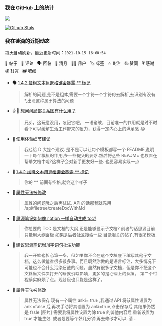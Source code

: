 ### 我在 GitHub 上的统计

<a title="Hits" target="_blank" href="https://github.com/Crowds21/Crowds21"><img src="https://hits.b3log.org/crowds21/crowds21.svg"></a>

[![Github Stats](https://github-readme-stats.vercel.app/api?username=crowds21&theme=tokyonight&show_icons=true)](https://github.com/crowds21)

<!--events start -->

### 我在链滴的近期动态

每天自动刷新，最近更新时间：`2021-10-15 16:00:54`

📝 帖子 &nbsp; 💬 评论 &nbsp; 🗣 回帖 &nbsp; 🌙 清月 &nbsp; 👨‍💻 用户 &nbsp; 🏷️ 标签 &nbsp; ⭐️ 关注 &nbsp; 👍 赞同 &nbsp; 💗 感谢 &nbsp; 💰 打赏 &nbsp; 🗃 收藏

* 🗣 [1.4.2 加粗文本用退格键会暴露 ** 标记](https://ld246.com/article/1634019627654/comment/1634087952911#comments)

  > 解析的问题,是不是粗体,需要一个字符一个字符的去解析,去识别有没有 *,出现这种属于算法的问题
* 👍💬 [想问问局部关系图有什么用？](https://ld246.com/article/1634030152634/comment/1634041506435#comments)

  > 兄弟，这玩意没用，忘记它吧。 一语道破，目前唯一的作用就是时不时看下可以缓解生活工作带来的压力，获得一定内心上的满足感 😂
* 💬 [使用体验细节建议](https://ld246.com/article/1634024771575/comment/1634044173351#comments)

  > 我也给 D 大提个建议. 是不是可以让每个模板都写一个 README,说明一下每个模板的作用,多一些提交的要求.然后将这些 README 也放置在帮助文档中呢?这样子会对新手更友好一些. 也更容易实现一点
* 💬 [1.4.2 加粗文本用退格键会暴露 ** 标记](https://ld246.com/article/1634019627654/comment/1634024673396#comments)

  > 你的 ** 前面有空格,就会这个样子
* 💬 [属性无法被修改](https://ld246.com/article/1633959938788/comment/1634004403179#comments)

  > 属性的问题我之后再试试. API 的话那我就先用 /api/filetree/createDocWithMd
* 💬 [思源笔记如何像 notion 一样自动生成 toc?](https://ld246.com/article/1633865732798/comment/1633998727747#comments)

  > 你想要的 TOC 是文档的大纲,还是能够显示子文档? 前者的话思源目前只能用大纲面板 如果是后者社区搜索一些 目录相关的帖子,有很多模板.
* 💬 [建议思源笔记增加字词句批注功能](https://ld246.com/article/1633958441344/comment/1633963874739#comments)

  > 我一开始也担心第一条。但如果你不会在这个文档底下编写其他子文档，这么做能省很多很多事。而且既然你做的是语言标注，大多情况下可能也不会什么污染反链的问题。虽然有很多子文档，但是你不把这个文档当文件夹打开的话就没啥影响，更多的是心理上的负担。 第二个过程确实麻烦了点。现阶段也只能是这样了。
* 📝 [属性无法被修改](https://ld246.com/article/1633959938788)

  > 属性无法保存 现有一个属性 anki= true ,我通过 API 将该属性设置为 anki=false 后,再次手动将其设置为 anki=true,点击保存后,其结果仍然是 fasle [图片] 需要我将属性设置为除 true 的其他内容后,重新设置为 true 才能生效. 或者是要等个好几分钟,再去修改才可以. 请 ..


<!--events end -->
